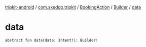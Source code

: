 [tripkit-android](../../../index.md) / [com.skedgo.tripkit](../../index.md) / [BookingAction](../index.md) / [Builder](index.md) / [data](./data.md)

# data

`abstract fun data(data: Intent!): Builder!`